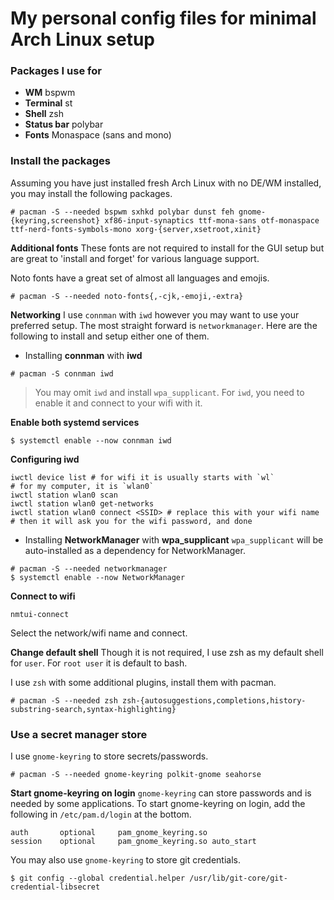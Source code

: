 # My personal config files for minimal Arch Linux setup

### Packages I use for
- **WM** bspwm
- **Terminal** st
- **Shell** zsh
- **Status bar** polybar
- **Fonts** Monaspace (sans and mono)

### Install the packages
Assuming you have just installed fresh Arch Linux with no DE/WM installed, you may install the following packages.

```console
# pacman -S --needed bspwm sxhkd polybar dunst feh gnome-{keyring,screenshot} xf86-input-synaptics ttf-mona-sans otf-monaspace ttf-nerd-fonts-symbols-mono xorg-{server,xsetroot,xinit}
```

**Additional fonts**
These fonts are not required to install for the GUI setup but are great to 'install and forget' for various language support.

Noto fonts have a great set of almost all languages and emojis.

```console
# pacman -S --needed noto-fonts{,-cjk,-emoji,-extra}
```

**Networking**
I use `connman` with `iwd` however you may want to use your preferred setup. The most straight forward is `networkmanager`. Here are the following to install and setup either one of them.

- Installing **connman** with **iwd**

```console
# pacman -S connman iwd
```

> You may omit `iwd` and install `wpa_supplicant`. For `iwd`, you need to enable it and connect to your wifi with it.

**Enable both systemd services**

```console
$ systemctl enable --now connman iwd
```

**Configuring iwd**
```shell
iwctl device list # for wifi it is usually starts with `wl`
# for my computer, it is `wlan0`
iwctl station wlan0 scan
iwctl station wlan0 get-networks
iwctl station wlan0 connect <SSID> # replace this with your wifi name
# then it will ask you for the wifi password, and done
```

- Installing **NetworkManager** with **wpa_supplicant**
`wpa_supplicant` will be auto-installed as a dependency for NetworkManager.

```console
# pacman -S --needed networkmanager
$ systemctl enable --now NetworkManager
```

**Connect to wifi**
```shell
nmtui-connect
```

Select the network/wifi name and connect.

**Change default shell**
Though it is not required, I use zsh as my default shell for `user`. For `root user` it is default to bash.

I use `zsh` with some additional plugins, install them with pacman.

```console
# pacman -S --needed zsh zsh-{autosuggestions,completions,history-substring-search,syntax-highlighting}
```

### Use a secret manager store
I use `gnome-keyring` to store secrets/passwords.

```console
# pacman -S --needed gnome-keyring polkit-gnome seahorse
```

**Start gnome-keyring on login**
`gnome-keyring` can store passwords and is needed by some applications. To start gnome-keyring on login, add the following in `/etc/pam.d/login` at the bottom.

```shell
auth       optional     pam_gnome_keyring.so
session    optional     pam_gnome_keyring.so auto_start
```

You may also use `gnome-keyring` to store git credentials.

```console
$ git config --global credential.helper /usr/lib/git-core/git-credential-libsecret
```
